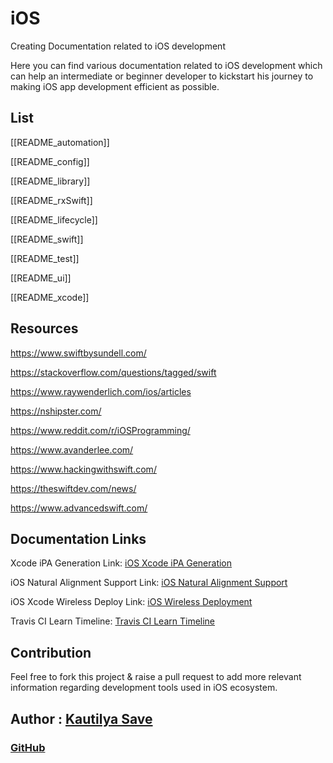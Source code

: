# iOS

Creating Documentation related to iOS development

Here you can find various documentation related to iOS development which can help an intermediate or beginner developer to kickstart his journey to making iOS app development efficient as possible.

## List

[[README_automation]]

[[README_config]]

[[README_library]]

[[README_rxSwift]]

[[README_lifecycle]]

[[README_swift]]

[[README_test]]

[[README_ui]]

[[README_xcode]]


## Resources

https://www.swiftbysundell.com/

https://stackoverflow.com/questions/tagged/swift

https://www.raywenderlich.com/ios/articles

https://nshipster.com/

https://www.reddit.com/r/iOSProgramming/

https://www.avanderlee.com/

https://www.hackingwithswift.com/

https://theswiftdev.com/news/

https://www.advancedswift.com/

## Documentation Links

Xcode iPA Generation Link: [iOS Xcode iPA Generation](https://github.com/SensehacK/dev-cheatsheet/tree/88f67add347b1607b94f5c5ac6ec7917192dddf6/iOS/iOSXcodeiPAGeneration.md)

iOS Natural Alignment Support Link: [iOS Natural Alignment Support](https://github.com/SensehacK/dev-cheatsheet/tree/88f67add347b1607b94f5c5ac6ec7917192dddf6/iOS/iOSRTLAlignmentSupport.md)

iOS Xcode Wireless Deploy Link: [iOS Wireless Deployment](https://github.com/SensehacK/dev-cheatsheet/tree/88f67add347b1607b94f5c5ac6ec7917192dddf6/iOS/iOSXcodeWirelessDeploy.md)

Travis CI Learn Timeline: [Travis CI Learn Timeline](https://github.com/SensehacK/dev-cheatsheet/tree/88f67add347b1607b94f5c5ac6ec7917192dddf6/iOS/TravisCITimeline.md)


## Contribution

Feel free to fork this project & raise a pull request to add more relevant information regarding development tools used in iOS ecosystem.

## Author : [Kautilya Save](https://kautilya.design/)

### [GitHub](https://github.com/SensehacK)

